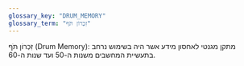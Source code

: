 ```yaml
---
glossary_key: "DRUM_MEMORY"
glossary_term: "זִכְרוֹן תֹּף"
---
```


זִכְרוֹן תֹּף (Drum Memory): מתקן מגנטי לאחסון מידע אשר היה בשימוש נרחב בתעשיית המחשבים משנות ה-50 ועד שנות ה-60.
